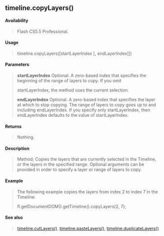 ## timeline.copyLayers()

#### Availability

> Flash CS5.5 Professional.

#### Usage

> timeline.copyLayers(\[startLayerIndex \[, endLayerIndex\]\])

#### Parameters

> **startLayerIndex** Optional. A zero-based index that specifies the beginning of the range of layers to copy. If you omit
>
> startLayerIndex, the method uses the current selection.
>
> **endLayerIndex** Optional. A zero-based index that specifies the layer at which to stop copying. The range of layers to copy goes up to and including endLayerIndex. If you specify only startLayerIndex, then endLayerIndex defaults to the value of startLayerIndex.

#### Returns

> Nothing.

#### Description

> Method; Copies the layers that are currently selected in the Timeline, or the layers in the specified range. Optional arguments can be provided in order to specify a layer or range of layers to copy.

#### Example

> The following example copies the layers from index 2 to index 7 in the Timeline:
>
> fl.getDocumentDOM().getTimeline().copyLayers(2, 7);

#### See also

> [timeline.cutLayers()](#_bookmark1048), [timeline.pasteLayers()](#_bookmark1070), [timeline.duplicateLayers()](#_bookmark1050)
